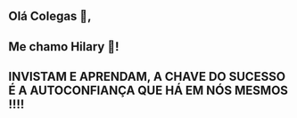 ## Olá Colegas 👋, 

## Me chamo Hilary 💙! 

## INVISTAM E APRENDAM, A CHAVE DO SUCESSO É A AUTOCONFIANÇA QUE HÁ EM NÓS MESMOS !!!!
